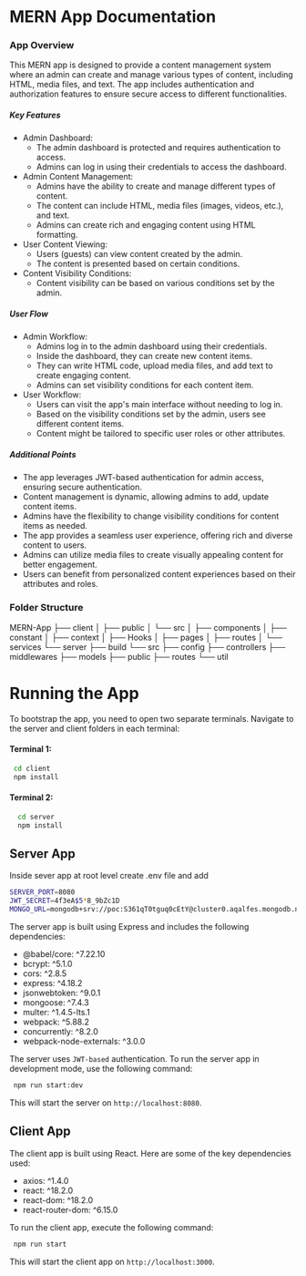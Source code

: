 # MERN App Documentation

### App Overview

This MERN app is designed to provide a content management system where an admin can create and manage various types of content, including HTML, media files, and text. The app includes authentication and authorization features to ensure secure access to different functionalities.

##### Key Features

- Admin Dashboard:
  - The admin dashboard is protected and requires authentication to access.
  - Admins can log in using their credentials to access the dashboard.
- Admin Content Management:
  - Admins have the ability to create and manage different types of content.
  - The content can include HTML, media files (images, videos, etc.), and text.
  - Admins can create rich and engaging content using HTML formatting.
- User Content Viewing:
  - Users (guests) can view content created by the admin.
  - The content is presented based on certain conditions.
- Content Visibility Conditions:
  - Content visibility can be based on various conditions set by the admin.

##### User Flow

- Admin Workflow:
  - Admins log in to the admin dashboard using their credentials.
  - Inside the dashboard, they can create new content items.
  - They can write HTML code, upload media files, and add text to create engaging content.
  - Admins can set visibility conditions for each content item.
- User Workflow:
  - Users can visit the app's main interface without needing to log in.
  - Based on the visibility conditions set by the admin, users see different content items.
  - Content might be tailored to specific user roles or other attributes.

##### Additional Points

- The app leverages JWT-based authentication for admin access, ensuring secure authentication.
- Content management is dynamic, allowing admins to add, update content items.
- Admins have the flexibility to change visibility conditions for content items as needed.
- The app provides a seamless user experience, offering rich and diverse content to users.
- Admins can utilize media files to create visually appealing content for better engagement.
- Users can benefit from personalized content experiences based on their attributes and roles.

### Folder Structure

MERN-App
├── client
│ ├── public
│ └── src
│ ├── components
│ ├── constant
│ ├── context
│ ├── Hooks
│ ├── pages
│ ├── routes
│ └── services
└── server
├── build
└── src
├── config
├── controllers
├── middlewares
├── models
├── public
├── routes
└── util

# Running the App

To bootstrap the app, you need to open two separate terminals. Navigate to the server and client folders in each terminal:

#### Terminal 1:

```bash
 cd client
 npm install
```

#### Terminal 2:

```bash
  cd server
  npm install
```

## Server App

Inside sever app at root level create .env file and add

```bash
SERVER_PORT=8080
JWT_SECRET=4f3eA$5*8_9bZc1D
MONGO_URL=mongodb+srv://poc:S361qT0tguq0cEtY@cluster0.aqalfes.mongodb.net/?retryWrites=true&w=majority
```

The server app is built using Express and includes the following dependencies:

- @babel/core: ^7.22.10
- bcrypt: ^5.1.0
- cors: ^2.8.5
- express: ^4.18.2
- jsonwebtoken: ^9.0.1
- mongoose: ^7.4.3
- multer: ^1.4.5-lts.1
- webpack: ^5.88.2
- concurrently: ^8.2.0
- webpack-node-externals: ^3.0.0

The server uses `JWT-based` authentication.
To run the server app in development mode, use the following command:

```bash
 npm run start:dev
```

This will start the server on `http://localhost:8080`.

## Client App

The client app is built using React. Here are some of the key dependencies used:

- axios: ^1.4.0
- react: ^18.2.0
- react-dom: ^18.2.0
- react-router-dom: ^6.15.0

To run the client app, execute the following command:

```bash
 npm run start
```

This will start the client app on `http://localhost:3000`.
